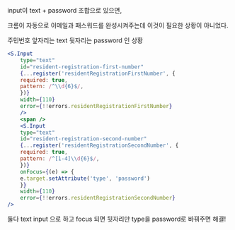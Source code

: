 input이 text + password 조합으로 있으면,

크롬이 자동으로 이메일과 패스워드를 완성시켜주는데 이것이 필요한 상황이 아니었다.

주민번호 앞자리는 text 뒷자리는 password 인 상황

```jsx
<S.Input
   	type="text"
  	id="resident-registration-first-number"
	{...register('residentRegistrationFirstNumber', {
	required: true,
	pattern: /^\\d{6}$/,
	})}
	width={110}
	error={!!errors.residentRegistrationFirstNumber}
	/>
	<span />
	<S.Input
	type="text"
	id="resident-registration-second-number"
	{...register('residentRegistrationSecondNumber', {
	required: true,
	pattern: /^[1-4]\\d{6}$/,
	})}
	onFocus={(e) => {
	e.target.setAttribute('type', 'password')
	}}
	width={110}
	error={!!errors.residentRegistrationSecondNumber}
/>
```

둘다 text input 으로 하고 focus 되면 뒷자리만 type을 password로 바꿔주면 해결!

